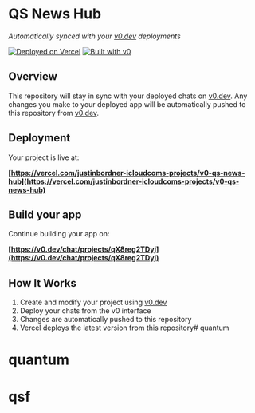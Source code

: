 # QS News Hub

*Automatically synced with your [v0.dev](https://v0.dev) deployments*

[![Deployed on Vercel](https://img.shields.io/badge/Deployed%20on-Vercel-black?style=for-the-badge&logo=vercel)](https://vercel.com/justinbordner-icloudcoms-projects/v0-qs-news-hub)
[![Built with v0](https://img.shields.io/badge/Built%20with-v0.dev-black?style=for-the-badge)](https://v0.dev/chat/projects/qX8reg2TDyj)

## Overview

This repository will stay in sync with your deployed chats on [v0.dev](https://v0.dev).
Any changes you make to your deployed app will be automatically pushed to this repository from [v0.dev](https://v0.dev).

## Deployment

Your project is live at:

**[https://vercel.com/justinbordner-icloudcoms-projects/v0-qs-news-hub](https://vercel.com/justinbordner-icloudcoms-projects/v0-qs-news-hub)**

## Build your app

Continue building your app on:

**[https://v0.dev/chat/projects/qX8reg2TDyj](https://v0.dev/chat/projects/qX8reg2TDyj)**

## How It Works

1. Create and modify your project using [v0.dev](https://v0.dev)
2. Deploy your chats from the v0 interface
3. Changes are automatically pushed to this repository
4. Vercel deploys the latest version from this repository# quantum
# quantum
# qsf
